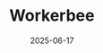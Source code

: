 ---  
layout: startup_page  
title: "Workerbee"  
id: "myworkerbee.com"  
permalink: "/workerbeemyworkerbee.com06172025/"  
website: "https://myworkerbee.com/"  
funding_round: "Strategic Investment"  
funding_amount: ""  
investors: "Marce Roth, Heiko Roth"  
about: "Workerbee is an agent-powered platform that transforms enterprise hiring by connecting companies with top-tier specialists. The platform uses AI-driven agents to guide both customers and specialists throughout the hiring process, focusing on trusted matches, reduced time-to-fill, and scalable outcomes."  
markets: "Human Capital Management, Business Intelligence, Professional Services, Database Software"  
hq: "Carson City, Nevada, United States"  
founded_year: "2022"  
linkedin: "https://www.linkedin.com/company/myworkerbee"  
twitter: ""  
instagram: ""  
facebook: ""  
crunchbase: "https://www.crunchbase.com/organization/workerbee-bd7c"  
pitchbook: "https://pitchbook.com/profiles/company/537789-07"  

date_display: "17-Jun-2025"  
date: "2025-06-17"

# SEO Optimization  
meta_title: "Workerbee - Strategic Investment"  
meta_description: "Workerbee, Workerbee is an agent-powered platform that transforms enterprise hiring by connecting companies with top-tier specialists. The platform uses AI-drive..."  
meta_keywords: "Workerbee, Human Capital Management, Business Intelligence, Professional Services, Database Software, Strategic Investment funding"  
canonical_url: "https://startup.projectstartups.com/workerbeemyworkerbee.com06172025/"  
---